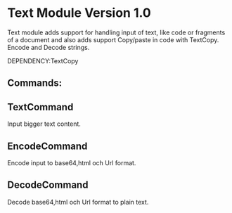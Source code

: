 # Text Module Version 1.0
Text module adds support for handling input of text, like code or fragments of a document and also adds support Copy/paste in code with TextCopy. Encode and Decode strings.

DEPENDENCY:TextCopy

## Commands:
## TextCommand
Input bigger text content.
## EncodeCommand
Encode input to base64,html och Url format.
## DecodeCommand
Decode base64,html och Url format to plain text.